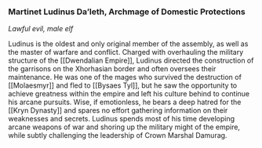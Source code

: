 ### Martinet Ludinus Da’leth, Archmage of Domestic Protections

_Lawful evil, male elf_

Ludinus is the oldest and only original member of the assembly, as well as the master of warfare and conflict. Charged with overhauling the military structure of the [[Dwendalian Empire]], Ludinus directed the construction of the garrisons on the Xhorhasian border and often oversees their maintenance. He was one of the mages who survived the destruction of [[Molaesmyr]] and fled to [[Bysaes Tyl]], but he saw the opportunity to achieve greatness within the empire and left his culture behind to continue his arcane pursuits. Wise, if emotionless, he bears a deep hatred for the [[Kryn Dynasty]] and spares no effort gathering information on their weaknesses and secrets. Ludinus spends most of his time developing arcane weapons of war and shoring up the military might of the empire, while subtly challenging the leadership of Crown Marshal Damurag.
